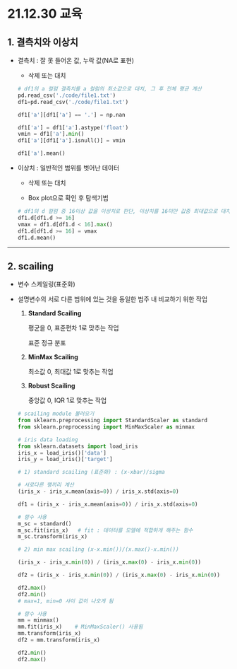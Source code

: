 # 21.12.30 교육

## 1. 결측치와 이상치

- 결측치 : 잘 못 들어온 값, 누락 값(NA로 표현)

  - 삭제 또는 대치

  ```python
  # df1의 a 컬럼 결측치를 a 컬럼의 최소값으로 대치, 그 후 전체 평균 계산
  pd.read_csv('./code/file1.txt')
  df1=pd.read_csv('./code/file1.txt')
  
  df1['a'][df1['a'] == '.'] = np.nan
  
  df1['a'] = df1['a'].astype('float')
  vmin = df1['a'].min()
  df1['a'][df1['a'].isnull()] = vmin
  
  df1['a'].mean()
  ```

  

- 이상치 : 일반적인 범위를 벗어난 데이터

  - 삭제 또는 대치

  - Box plot으로 확인 후 탐색기법

  ```python
  # df1의 d 컬럼 중 16이상 값을 이상치로 판단, 이상치를 16미만 값중 최대값으로 대치한 후 평균 계산
  df1.d[df1.d >= 16]
  vmax = df1.d[df1.d < 16].max()
  df1.d[df1.d >= 16] = vmax
  df1.d.mean()
  ```



---

## 2. scailing

- 변수 스케일링(표준화)

- 설명변수의 서로 다른 범위에 있는 것을 동일한 범주 내 비교하기 위한 작업

  1) **Standard Scailing**

     평균을 0, 표준편차 1로 맞추는 작업

     표준 정규 분포

  2. **MinMax Scailing**

     최소값 0, 최대값 1로 맞추는 작업

  3. **Robust Scailing**

     중앙값 0, IQR 1로 맞추는 작업

  ```python
  # scailing module 불러오기
  from sklearn.preprocessing import StandardScaler as standard
  from sklearn.preprocessing import MinMaxScaler as minmax
  ```

  ```python
  # iris data loading
  from sklearn.datasets import load_iris
  iris_x = load_iris()['data']
  iris_y = load_iris()['target']
  ```

  ```python
  # 1) standard scailing (표준화) : (x-xbar)/sigma
  
  # 서로다른 행끼리 계산
  (iris_x - iris_x.mean(axis=0)) / iris_x.std(axis=0) 
  
  df1 = (iris_x - iris_x.mean(axis=0)) / iris_x.std(axis=0)
  
  # 함수 사용
  m_sc = standard()
  m_sc.fit(iris_x)   # fit : 데이터를 모델에 적합하게 해주는 함수
  m_sc.transform(iris_x)
  ```

  ```python
  # 2) min max scailing (x-x.min())/(x.max()-x.min())
  
  (iris_x - iris_x.min(0)) / (iris_x.max(0) - iris_x.min(0))
  
  df2 = (iris_x - iris_x.min(0)) / (iris_x.max(0) - iris_x.min(0))
  
  df2.max()
  df2.min()
  # max=1, min=0 사이 값이 나오게 됨
  
  # 함수 사용
  mm = minmax()
  mm.fit(iris_x)    # MinMaxScaler() 사용됨
  mm.transform(iris_x)
  df2 = mm.transform(iris_x)
  
  df2.min()
  df2.max()
  ```

  